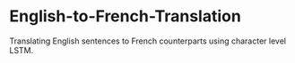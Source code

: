 # English-to-French-Translation
Translating English sentences to French counterparts using character level LSTM.
